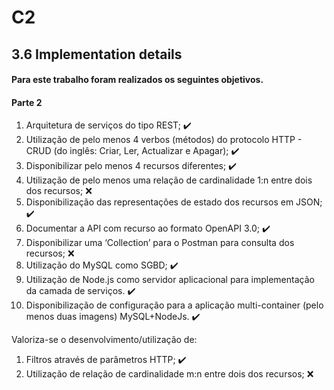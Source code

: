 # C2

## 3.6 Implementation details

#### Para este trabalho foram realizados os seguintes objetivos.
#### Parte 2
1. Arquitetura de serviços do tipo REST; ✔️ 
2. Utilização de pelo menos 4 verbos (métodos) do protocolo HTTP - CRUD (do inglês: Criar, Ler, Actualizar e
Apagar); ✔️              
3. Disponibilizar pelo menos 4 recursos diferentes; ✔️ 
4. Utilização de pelo menos uma relação de cardinalidade 1:n entre dois dos recursos; ❌
5. Disponibilização das representações de estado dos recursos em JSON; ✔️ 
6. Documentar a API com recurso ao formato OpenAPI 3.0; ✔️ 
7. Disponibilizar uma ‘Collection’ para o Postman para consulta dos recursos; ❌
8. Utilização do MySQL como SGBD; ✔️  
9. Utilização de Node.js como servidor aplicacional para implementação da camada de serviços. ✔️ 
10. Disponibilização de configuração para a aplicação multi-container (pelo menos duas imagens) MySQL+NodeJs. ✔️

Valoriza-se o desenvolvimento/utilização de:
1. Filtros através de parâmetros HTTP; ✔️
2. Utilização de relação de cardinalidade m:n entre dois dos recursos; ❌




